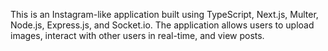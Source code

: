 This is an Instagram-like application built using TypeScript, Next.js, Multer, Node.js, Express.js, and Socket.io. The application allows users to upload images, interact with other users in real-time, and view posts.